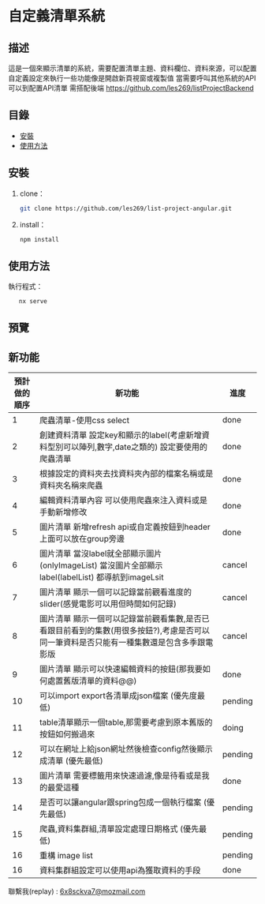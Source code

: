 # 自定義清單系統

## 描述

這是一個來顯示清單的系統，需要配置清單主題、資料欄位、資料來源，可以配置自定義設定來執行一些功能像是開啟新頁視窗或複製值
當需要呼叫其他系統的API可以到配置API清單
需搭配後端 https://github.com/les269/listProjectBackend

## 目錄

- [安裝](#安裝)
- [使用方法](#使用方法)

## 安裝

1. clone：
   ```bash
   git clone https://github.com/les269/list-project-angular.git
   ```
2. install：
   ```bash
   npm install
   ```

## 使用方法

執行程式：

```bash
   nx serve
```

## 預覽

## 新功能

| 預計做的順序 | 新功能                                                                                                                                   | 進度    |
| ------------ | ---------------------------------------------------------------------------------------------------------------------------------------- | ------- |
| 1            | 爬蟲清單-使用css select                                                                                                                  | done    |
| 2            | 創建資料清單 設定key和顯示的label(考慮新增資料型別可以陣列,數字,date之類的) 設定要使用的爬蟲清單                                         | done    |
| 3            | 根據設定的資料夾去找資料夾內部的檔案名稱或是資料夾名稱來爬蟲                                                                             | done    |
| 4            | 編輯資料清單內容 可以使用爬蟲來注入資料或是手動新增修改                                                                                  | done    |
| 5            | 圖片清單 新增refresh api或自定義按鈕到header上面可以放在group旁邊                                                                        | done    |
| 6            | 圖片清單 當沒label就全部顯示圖片(onlyImageList) 當沒圖片全部顯示label(labelList) 都導航到imageLsit                                       | cancel  |
| 7            | 圖片清單 顯示一個可以記錄當前觀看進度的slider(感覺電影可以用但時間如何記錄)                                                              | cancel  |
| 8            | 圖片清單 顯示一個可以記錄當前觀看集數,是否已看跟目前看到的集數(用很多按鈕?),考慮是否可以同一筆資料是否只能有一種集數還是包含多季跟電影版 | cancel  |
| 9            | 圖片清單 顯示可以快速編輯資料的按鈕(那我要如何處置舊版清單的資料@@)                                                                      | done    |
| 10           | 可以import export各清單成json檔案 (優先度最低)                                                                                           | pending |
| 11           | table清單顯示一個table,那需要考慮到原本舊版的按鈕如何搬過來                                                                              | doing   |
| 12           | 可以在網址上給json網址然後檢查config然後顯示成清單 (優先最低)                                                                            | pending |
| 13           | 圖片清單 需要標籤用來快速過濾,像是待看或是我的最愛這種                                                                                   | done    |
| 14           | 是否可以讓angular跟spring包成一個執行檔案 (優先最低)                                                                                     | pending |
| 15           | 爬蟲,資料集群組,清單設定處理日期格式 (優先最低)                                                                                          | pending |
| 16           | 重構 image list                                                                                                                          | pending |
| 16           | 資料集群組設定可以使用api為獲取資料的手段                                                                                                | done    |

聯繫我(replay) : 6x8sckva7@mozmail.com
